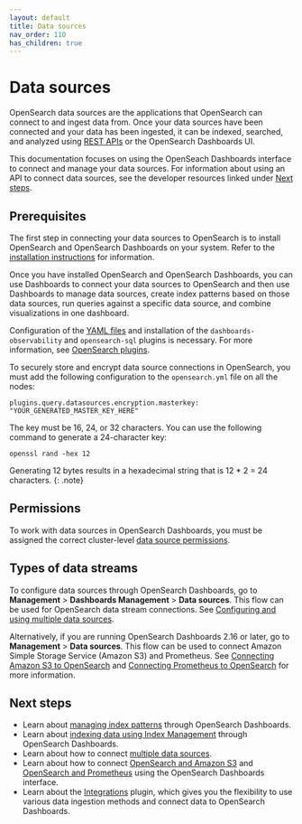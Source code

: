 ```yaml
---
layout: default
title: Data sources
nav_order: 110
has_children: true
---
```


# Data sources

OpenSearch data sources are the applications that OpenSearch can connect to and ingest data from. Once your data sources have been connected and your data has been ingested, it can be indexed, searched, and analyzed using [REST APIs]({{site.url}}{{site.baseurl}}/api-reference/index/) or the OpenSearch Dashboards UI. 

This documentation focuses on using the OpenSeach Dashboards interface to connect and manage your data sources. For information about using an API to connect data sources, see the developer resources linked under [Next steps](#next-steps).

## Prerequisites

The first step in connecting your data sources to OpenSearch is to install OpenSearch and OpenSearch Dashboards on your system. Refer to the [installation instructions]({{site.url}}{{site.baseurl}}/install-and-configure/index/) for information.

Once you have installed OpenSearch and OpenSearch Dashboards, you can use Dashboards to connect your data sources to OpenSearch and then use Dashboards to manage data sources, create index patterns based on those data sources, run queries against a specific data source, and combine visualizations in one dashboard.

Configuration of the [YAML files]({{site.url}}{{site.baseurl}}/install-and-configure/configuring-opensearch/#configuration-file) and installation of the `dashboards-observability` and `opensearch-sql` plugins is necessary. For more information, see [OpenSearch plugins]({{site.url}}{{site.baseurl}}/install-and-configure/plugins/).

To securely store and encrypt data source connections in OpenSearch, you must add the following configuration to the `opensearch.yml` file on all the nodes:

`plugins.query.datasources.encryption.masterkey: "YOUR_GENERATED_MASTER_KEY_HERE"`

The key must be 16, 24, or 32 characters. You can use the following command to generate a 24-character key:

`openssl rand -hex 12`

Generating 12 bytes results in a hexadecimal string that is 12 * 2 = 24 characters.
{: .note}

## Permissions

To work with data sources in OpenSearch Dashboards, you must be assigned the correct cluster-level [data source permissions]({{site.url}}{{site.baseurl}}/security/access-control/permissions#data-source-permissions).

## Types of data streams

To configure data sources through OpenSearch Dashboards, go to **Management** > **Dashboards Management** > **Data sources**. This flow can be used for OpenSearch data stream connections. See [Configuring and using multiple data sources]({{site.url}}{{site.baseurl}}/dashboards/management/multi-data-sources/).

Alternatively, if you are running OpenSearch Dashboards 2.16 or later, go to **Management** > **Data sources**. This flow can be used to connect Amazon Simple Storage Service (Amazon S3) and Prometheus. See [Connecting Amazon S3 to OpenSearch]({{site.url}}{{site.baseurl}}/dashboards/management/S3-data-source/) and [Connecting Prometheus to OpenSearch]({{site.url}}{{site.baseurl}}/dashboards/management/connect-prometheus/) for more information.

## Next steps

- Learn about [managing index patterns]({{site.url}}{{site.baseurl}}/dashboards/management/index-patterns/) through OpenSearch Dashboards.
- Learn about [indexing data using Index Management]({{site.url}}{{site.baseurl}}/dashboards/im-dashboards/index/) through OpenSearch Dashboards.
- Learn about how to connect [multiple data sources]({{site.url}}{{site.baseurl}}/dashboards/management/multi-data-sources/).
- Learn about how to connect [OpenSearch and Amazon S3]({{site.url}}{{site.baseurl}}/dashboards/management/S3-data-source/) and [OpenSearch and Prometheus]({{site.url}}{{site.baseurl}}/dashboards/management/connect-prometheus/) using the OpenSearch Dashboards interface. 
- Learn about the [Integrations]({{site.url}}{{site.baseurl}}/integrations/index/) plugin, which gives you the flexibility to use various data ingestion methods and connect data to OpenSearch Dashboards.
